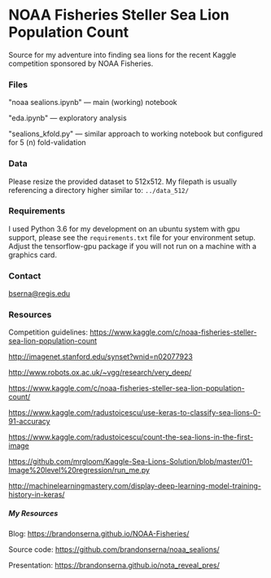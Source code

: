# NOAA Fisheries Steller Sea Lion Population Count

Source for my adventure into finding sea lions for the recent Kaggle competition sponsored by NOAA Fisheries.

### Files

"noaa sealions.ipynb" — main (working) notebook

"eda.ipynb" — exploratory analysis

"sealions_kfold.py" — similar approach to working notebook but configured for 5 (n) fold-validation 

### Data

Please resize the provided dataset to 512x512. My filepath is usually referencing a directory higher similar to: ```../data_512/```

### Requirements

I used Python 3.6 for my development on an ubuntu system with gpu support, please see the ```requirements.txt``` file for your environment setup. Adjust the tensorflow-gpu package if you will not run on a machine with a graphics card.

### Contact

bserna@regis.edu

### Resources

Competition guidelines: https://www.kaggle.com/c/noaa-fisheries-steller-sea-lion-population-count


http://imagenet.stanford.edu/synset?wnid=n02077923 

http://www.robots.ox.ac.uk/~vgg/research/very_deep/ 

https://www.kaggle.com/c/noaa-fisheries-steller-sea-lion-population-count/ 

https://www.kaggle.com/radustoicescu/use-keras-to-classify-sea-lions-0-91-accuracy 

https://www.kaggle.com/radustoicescu/count-the-sea-lions-in-the-first-image 

https://github.com/mrgloom/Kaggle-Sea-Lions-Solution/blob/master/01-Image%20level%20regression/run_me.py 

http://machinelearningmastery.com/display-deep-learning-model-training-history-in-keras/ 


##### My Resources

Blog: https://brandonserna.github.io/NOAA-Fisheries/ 

Source code: https://github.com/brandonserna/noaa_sealions/ 

Presentation: https://brandonserna.github.io/nota_reveal_pres/

